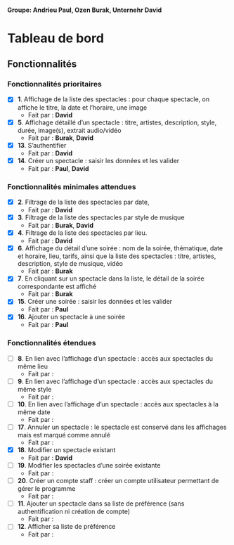 #### Groupe: Andrieu Paul, Ozen Burak, Unternehr David

# Tableau de bord

## Fonctionnalités

### Fonctionnalités prioritaires

- [X] **1**. Affichage de la liste des spectacles : pour chaque spectacle, on affiche le titre, la date et
  l’horaire, une image
  - Fait par : **David** 
- [X] **5**. Affichage détaillé d’un spectacle : titre, artistes, description, style, durée, image(s),
  extrait audio/vidéo
  - Fait par : **Burak**, **David**
- [X] **13**. S’authentifier
  - Fait par : **David**
- [X] **14**. Créer un spectacle : saisir les données et les valider
  - Fait par : **Paul**, **David**

### Fonctionnalités minimales attendues

- [X] **2**. Filtrage de la liste des spectacles par date,
  - Fait par : **David**
- [X] **3**. Filtrage de la liste des spectacles par style de musique
  - Fait par : **Burak**, **David**
- [X] **4**. Filtrage de la liste des spectacles par lieu.
  - Fait par : **David**
- [X] **6**. Affichage du détail d’une soirée : nom de la soirée, thématique, date et horaire, lieu,
  tarifs, ainsi que la liste des spectacles : titre, artistes, description, style de musique, vidéo
  - Fait par : **Burak**
- [X] **7**. En cliquant sur un spectacle dans la liste, le détail de la soirée correspondante est affiché
  - Fait par : **Burak**
- [X] **15**. Créer une soirée : saisir les données et les valider
  - Fait par : **Paul**
- [X] **16**. Ajouter un spectacle à une soirée
  - Fait par : **Paul**

### Fonctionnalités étendues

- [ ] **8**. En lien avec l’affichage d’un spectacle : accès aux spectacles du même lieu
  - Fait par :
- [ ] **9**. En lien avec l’affichage d’un spectacle : accès aux spectacles du même style
  - Fait par :
- [ ] **10**. En lien avec l’affichage d’un spectacle : accès aux spectacles à la même date
  - Fait par :
- [ ] **17**. Annuler un spectacle : le spectacle est conservé dans les affichages mais est marqué
  comme annulé
  - Fait par :
- [X] **18**. Modifier un spectacle existant
  - Fait par : **David**
- [ ] **19**. Modifier les spectacles d’une soirée existante
  - Fait par :
- [ ] **20**. Créer un compte staff : créer un compte utilisateur permettant de gérer le programme
  - Fait par :
- [ ] **11**. Ajouter un spectacle dans sa liste de préférence (sans authentification ni création de
  compte)
  - Fait par :
- [ ] **12**. Afficher sa liste de préférence
  - Fait par :